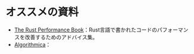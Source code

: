 # オススメの資料

- [The Rust Performance Book](https://johntitor.github.io/perf-book-ja/title-page.html)：Rust言語で書かれたコードのパフォーマンスを改善するためのアドバイス集。
- [Algorithmica](https://en.algorithmica.org/hpc/)：
